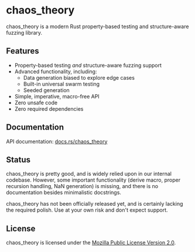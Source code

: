 # chaos_theory

chaos_theory is a modern Rust property-based testing and structure-aware fuzzing library.

## Features

- Property-based testing *and* structure-aware fuzzing support
- Advanced functionality, including:
  - Data generation biased to explore edge cases
  - Built-in universal swarm testing
  - Seeded generation
- Simple, imperative, macro-free API
- Zero unsafe code
- Zero required dependencies

## Documentation

API documentation: [docs.rs/chaos_theory](https://docs.rs/chaos_theory)

## Status

chaos_theory is pretty good, and is widely relied upon in our internal codebase.
However, some important functionality (derive macro, proper recursion handling,
NaN generation) is missing, and there is no documentation besides minimalistic docstrings.

chaos_theory has not been officially released yet, and is certainly lacking
the required polish. Use at your own risk and don't expect support.

## License

chaos_theory is licensed under the [Mozilla Public License Version 2.0](./LICENSE).

